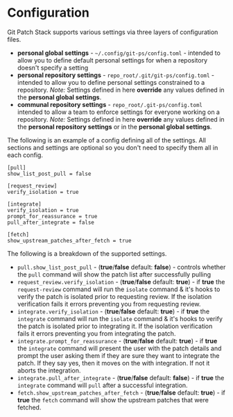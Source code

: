 # Configuration

Git Patch Stack supports various settings via three layers of configuration
files.

- **personal global settings** - `~/.config/git-ps/config.toml` - intended to allow you to define default personal settings for when a repository doesn't specify a setting
- **personal repository settings** - `repo_root/.git/git-ps/config.toml` - intended to allow you to define personal settings constrained to a repository. *Note:* Settings defined in here **override** any values defined in the **personal global settings**.
- **communal repository settings** - `repo_root/.git-ps/config.toml` intended to allow a team to enforce settings for everyone working on a repository. *Note:* Settings defined in here **override** any values defined in the **personal repository settings** or in the **personal global settings**.

The following is an example of a config defining all of the settings. All sections and settings are optional so you don't need to specify them all in each config.

```
[pull]
show_list_post_pull = false

[request_review]
verify_isolation = true

[integrate]
verify_isolation = true
prompt_for_reassurance = true
pull_after_integrate = false

[fetch]
show_upstream_patches_after_fetch = true
```

The following is a breakdown of the supported settings.

- `pull.show_list_post_pull` - (**true**/**false** default: **false**) - controls whether the `pull` command will show the patch list after successfully pulling
- `request_review.verify_isolation` - (**true**/**false** default: **true**) - if **true** the `request-review` command will run the `isolate` command & it's hooks to verify the patch is isolated prior to requesting review. If the isolation verification fails it errors preventing you from requesting review.
- `integrate.verify_isolation` - (**true**/**false** default: **true**) - if **true** the `integrate` command will run the `isolate` command & it's hooks to verify the patch is isolated prior to integrating it. If the isolation verification fails it errors preventing you from integrating the patch.
- `integrate.prompt_for_reassurance` - (**true**/**false** default: **true**) - if **true** the `integrate` command will present the user with the patch details and prompt the user asking them if they are sure they want to integrate the patch. If they say yes, then it moves on the with integration. If not it aborts the integration.
- `integrate.pull_after_integrate` - (**true**/**false** default: **false**) - if **true** the `integrate` command will `pull` after a successful integration.
- `fetch.show_upstream_patches_after_fetch` - (**true**/**false** default: **true**) - if **true** the `fetch` command will show the upstream patches that were fetched.

